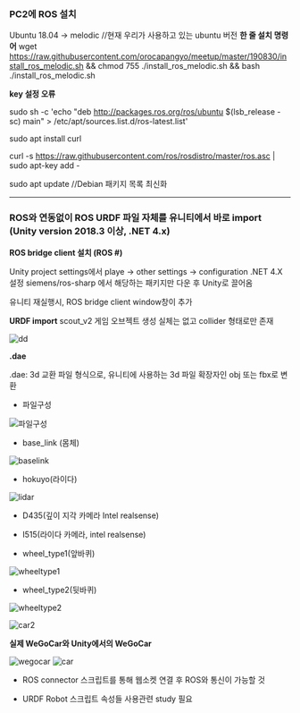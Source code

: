 ### PC2에 ROS 설치
Ubuntu 18.04 -> melodic //현재 우리가 사용하고 있는 ubuntu 버전
**한 줄 설치 명령어**
wget https://raw.githubusercontent.com/orocapangyo/meetup/master/190830/install_ros_melodic.sh && chmod 755 ./install_ros_melodic.sh && bash ./install_ros_melodic.sh

**key 설정 오류**

sudo sh -c 'echo "deb http://packages.ros.org/ros/ubuntu $(lsb_release -sc) main" > /etc/apt/sources.list.d/ros-latest.list'

sudo apt install curl 

curl -s https://raw.githubusercontent.com/ros/rosdistro/master/ros.asc | sudo apt-key add -

sudo apt update //Debian 패키지 목록 최신화

---

### ROS와 연동없이 ROS URDF 파일 자체를 유니티에서 바로 import (Unity version 2018.3 이상, .NET 4.x)

**ROS bridge client 설치 (ROS #)**

Unity project settings에서 playe -> other settings -> configuration .NET 4.X 설정
siemens/ros-sharp 에서 해당하는 패키지만 다운 후 Unity로 끌어옴

유니티 재실행시, ROS bridge client window창이 추가

**URDF import**
scout_v2 게임 오브젝트 생성
실체는 없고 collider 형태로만 존재

![dd](https://user-images.githubusercontent.com/82865552/162558181-5f7214e0-0630-4fab-ada6-5346149258b4.PNG)


**.dae**

.dae: 3d 교환 파일 형식으로, 유니티에 사용하는 3d 파일 확장자인 obj 또는 fbx로 변환

- 파일구성

![파일구성](https://user-images.githubusercontent.com/82865552/162558279-1527f50f-137b-440a-9f88-50f4463fb61a.PNG)

- base_link (몸체)

![baselink](https://user-images.githubusercontent.com/82865552/162558289-49dde25e-aa71-459b-9933-6e3d7811f540.PNG)

- hokuyo(라이다)

![lidar](https://user-images.githubusercontent.com/82865552/162558293-7ed1154b-7059-44c5-8847-35e171d27f46.PNG)

- D435(깊이 지각 카메라 Intel realsense)

- I515(라이다 카메라, intel realsense)

- wheel_type1(앞바퀴)

![wheeltype1](https://user-images.githubusercontent.com/82865552/162558296-37511901-239e-4f22-836c-1eb5055182fa.PNG)

- wheel_type2(뒷바퀴)

![wheeltype2](https://user-images.githubusercontent.com/82865552/162558298-b0e2a623-c996-43e5-af79-daeccf69e282.PNG)

![car2](https://user-images.githubusercontent.com/82865552/162558312-e3915182-59d8-4cae-94bd-5b9a7b031bde.PNG)


**실제 WeGoCar와 Unity에서의 WeGoCar**

![wegocar](https://user-images.githubusercontent.com/82865552/162558320-8b75820c-a2a0-4b9b-8b70-44f394b6bbfd.jpg)
![car](https://user-images.githubusercontent.com/82865552/162558323-4a136abb-be67-42b3-8ddb-503b5c2aa180.PNG)


- ROS connector 스크립트를 통해 웹소켓 연결 후 ROS와 통신이 가능할 것

- URDF Robot 스크립트 속성들 사용관련 study 필요
